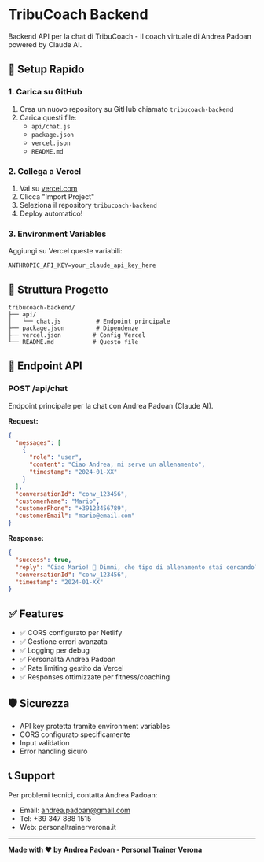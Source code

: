 # TribuCoach Backend

Backend API per la chat di TribuCoach - Il coach virtuale di Andrea Padoan powered by Claude AI.

## 🚀 Setup Rapido

### 1. Carica su GitHub

1. Crea un nuovo repository su GitHub chiamato `tribucoach-backend`
2. Carica questi file:
   - `api/chat.js`
   - `package.json`
   - `vercel.json`
   - `README.md`

### 2. Collega a Vercel

1. Vai su [vercel.com](https://vercel.com)
2. Clicca "Import Project"
3. Seleziona il repository `tribucoach-backend`
4. Deploy automatico!

### 3. Environment Variables

Aggiungi su Vercel queste variabili:

```
ANTHROPIC_API_KEY=your_claude_api_key_here
```

## 📁 Struttura Progetto

```
tribucoach-backend/
├── api/
│   └── chat.js          # Endpoint principale
├── package.json         # Dipendenze
├── vercel.json         # Config Vercel
└── README.md           # Questo file
```

## 🔧 Endpoint API

### POST /api/chat

Endpoint principale per la chat con Andrea Padoan (Claude AI).

**Request:**
```json
{
  "messages": [
    {
      "role": "user",
      "content": "Ciao Andrea, mi serve un allenamento",
      "timestamp": "2024-01-XX"
    }
  ],
  "conversationId": "conv_123456",
  "customerName": "Mario",
  "customerPhone": "+39123456789",
  "customerEmail": "mario@email.com"
}
```

**Response:**
```json
{
  "success": true,
  "reply": "Ciao Mario! 👋 Dimmi, che tipo di allenamento stai cercando?",
  "conversationId": "conv_123456",
  "timestamp": "2024-01-XX"
}
```

## ✅ Features

- ✅ CORS configurato per Netlify
- ✅ Gestione errori avanzata
- ✅ Logging per debug
- ✅ Personalità Andrea Padoan
- ✅ Rate limiting gestito da Vercel
- ✅ Responses ottimizzate per fitness/coaching

## 🛡️ Sicurezza

- API key protetta tramite environment variables
- CORS configurato specificamente
- Input validation
- Error handling sicuro

## 📞 Support

Per problemi tecnici, contatta Andrea Padoan:
- Email: andrea.padoan@gmail.com
- Tel: +39 347 888 1515
- Web: personaltrainerverona.it

---

**Made with ❤️ by Andrea Padoan - Personal Trainer Verona**